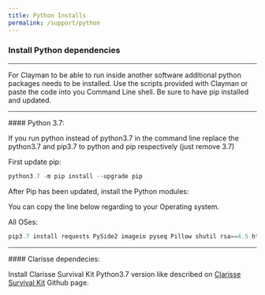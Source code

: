 ```yaml
---
title: Python Installs
permalink: /support/python
---
```


### Install Python dependencies
<hr style="background-color:#424242;">
For Clayman to be able to run inside another software additional python packages needs to be installed. 
Use the scripts provided with Clayman or paste the code into you Command Line shell. Be sure to have pip installed and updated.


<hr style="background-color:#424242;">
#### Python 3.7:

If you run python instead of python3.7 in the command line replace the python3.7 and pip3.7 to python and pip respectively (just remove 3.7)


First update pip:

```python
python3.7 -m pip install --upgrade pip
```


After Pip has been updated, install the Python modules:

You can copy the line below regarding to your Operating system.


All OSes:
```python
pip3.7 install requests PySide2 imageio pyseq Pillow shutil rsa==4.5 https://files.pythonhosted.org/packages/46/be/4e6d6e89c3239108709bd4bcbe95777c715510023c8d394bdffebf4596fc/colorgram.py-1.2.0-py2.py3-none-any.whl 

```


<hr style="background-color:#424242;">
#### Clarisse dependecies:

Install Clarisse Survival Kit Python3.7 version like described on <a href="https://github.com/aydinyanik/clarisse_survival_kit" target="_blank"> Clarisse Survival Kit</a>  Github page.
